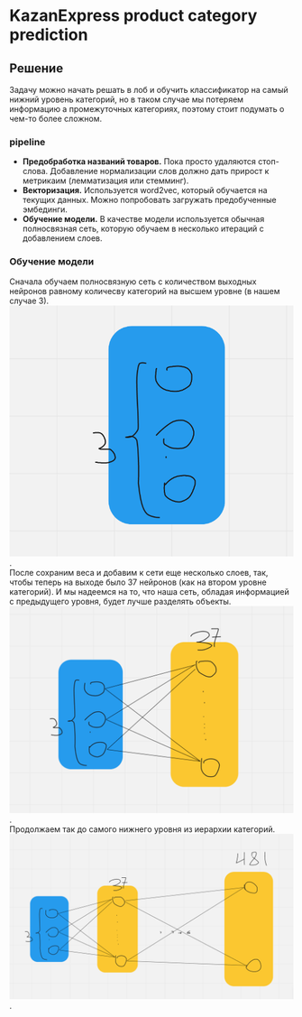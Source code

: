 # KazanExpress product category prediction
## Решение
Задачу можно начать решать в лоб и обучить классификатор на самый нижний уровень категорий, но в таком случае мы потеряем информацию а промежуточных категориях, поэтому стоит подумать о чем-то более сложном.
### pipeline
- **Предобработка названий товаров.** Пока просто удаляются стоп-слова. Добавление нормализации слов должно дать прирост к метрикаим (лемматизация или стемминг).
- **Векторизация.** Используется word2vec, который обучается на текущих данных. Можно попробовать загружать предобученные эмбединги.
- **Обучение модели.** В качестве модели используется обычная полносвязная сеть, которую обучаем в несколько итераций с добавлением слоев.
 
### Обучение модели
Сначала обучаем полносвязную сеть с количеством выходных нейронов равному количесву категорий на высшем уровне (в нашем случае 3).  
![alt text](https://github.com/teploe-odealko/KazanExpress_Junior_DS_test/blob/b56d186abec33217283adc6934f10981434ebdce/imgs/%D0%A1%D0%BD%D0%B8%D0%BC%D0%BE%D0%BA%20%D1%8D%D0%BA%D1%80%D0%B0%D0%BD%D0%B0%202021-09-14%20%D0%B2%2019.56.21.png?raw=true).   
После сохраним веса и добавим к сети еще несколько слоев, так, чтобы теперь на выходе было 37 нейронов (как на втором уровне категорий). И мы надеемся на то, что наша сеть, обладая информацией с предыдущего уровня, будет лучше разделять объекты.
![alt text](https://github.com/teploe-odealko/KazanExpress_Junior_DS_test/blob/b56d186abec33217283adc6934f10981434ebdce/imgs/%D0%A1%D0%BD%D0%B8%D0%BC%D0%BE%D0%BA%20%D1%8D%D0%BA%D1%80%D0%B0%D0%BD%D0%B0%202021-09-14%20%D0%B2%2019.58.23.png?raw=true).   
Продолжаем так до самого нижнего уровня из иерархии категорий.  
![alt text](https://github.com/teploe-odealko/KazanExpress_Junior_DS_test/blob/b56d186abec33217283adc6934f10981434ebdce/imgs/%D0%A1%D0%BD%D0%B8%D0%BC%D0%BE%D0%BA%20%D1%8D%D0%BA%D1%80%D0%B0%D0%BD%D0%B0%202021-09-14%20%D0%B2%2020.01.52.png?raw=true).   
